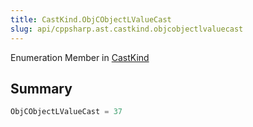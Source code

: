 ```yaml
---
title: CastKind.ObjCObjectLValueCast
slug: api/cppsharp.ast.castkind.objcobjectlvaluecast
---
```

Enumeration Member in [CastKind](/api/cppsharp/ast/castkind)

## Summary



```csharp
ObjCObjectLValueCast = 37
```

